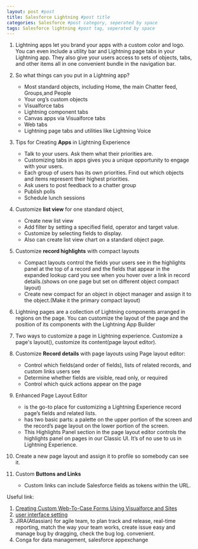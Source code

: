 ```yaml
---
layout: post #post
title: Salesforce Lightning #post title
categories: Salesforce #post category, seperated by space
tags: Salesforce lightning #post tag, seperated by space
---
```



1. Lightning apps let you brand your apps with a custom color and logo. You can even include a utility bar and Lightning page tabs in your Lightning app. They also give your users access to sets of objects, tabs, and other items all in one convenient bundle in the navigation bar.

2. So what things can you put in a Lightning app?
    - Most standard objects, including Home, the main Chatter feed, Groups,and People
    - Your org’s custom objects
    - Visualforce tabs
    - Lightning component tabs
    - Canvas apps via Visualforce tabs
    - Web tabs
    - Lightning page tabs and utilities like Lightning Voice

3. Tips for Creating **Apps** in Lightning Experience
    - Talk to your users. Ask them what their priorities are. 
    - Customizing tabs in apps gives you a unique opportunity to engage with your users. 
    - Each group of users has its own priorities. Find out which objects and items represent their highest priorities.
    - Ask users to post feedback to a chatter group
    - Publish polls
    - Schedule lunch sessions

4. Customize **list view** for one standard object,
    - Create new list view
    - Add filter by setting a specified field, operator and target value. 
    - Customize by selecting fields to display.
    - Also can create list view chart on a standard object page.

5. Customize **record highlights** with compact layouts
    - Compact layouts control the fields your users see in the highlights panel at the top of a record and the fields that appear in the expanded lookup card you see when you hover over a link in record details.(shows on one page but set on different object compact layout)
    - Create new compact for an object in object manager and assign it to the object.(Make it the primary compact layout)

6. Lightning pages are a collection of Lightning components arranged in regions on the page. You can customize the layout of the page and the position of its components with the Lightning App Builder 

7. Two ways to customize a page in Lightning experience. Customize a page's layout(), customize its content(page layout editor).

8. Customize **Record details** with page layouts using Page layout editor:
    - Control which fields(and order of fields), lists of related records, and custom links users see
    - Determine whether fields are visible, read only, or required
    - Control which quick actions appear on the page

9. Enhanced Page Layout Editor 
    - is the go-to place for customizing a Lightning Experience record page’s fields and related lists.
    - has two basic parts: a palette on the upper portion of the screen and the record’s page layout on the lower portion of the screen.
    - This Highlights Panel section in the page layout editor controls the highlights panel on pages in our Classic UI. It’s of no use to us in Lightning Experience.     

10. Create a new page layout and assign it to profile so somebody can see it.

11. Custom **Buttons and Links**
    - Custom links can include Salesforce fields as tokens within the URL. 

















Useful link: 
1. [Creating Custom Web-To-Case Forms Using Visualforce and Sites](https://developer.salesforce.com/page/Creating_Custom_Web-To-Case_Forms_Using_Visualforce_and_Sites)
2. [user interface setting](https://help.salesforce.com/articleView?id=customize_ui_settings.htm&language=en_US)
3. JIRA(Atlassian) for agile team, to plan track and release, real-time reporting, match the way your team works, create issue easy and manage bug by dragging, check the bug log. convenient.
4. Conga  for data management, salesforce appexchange
